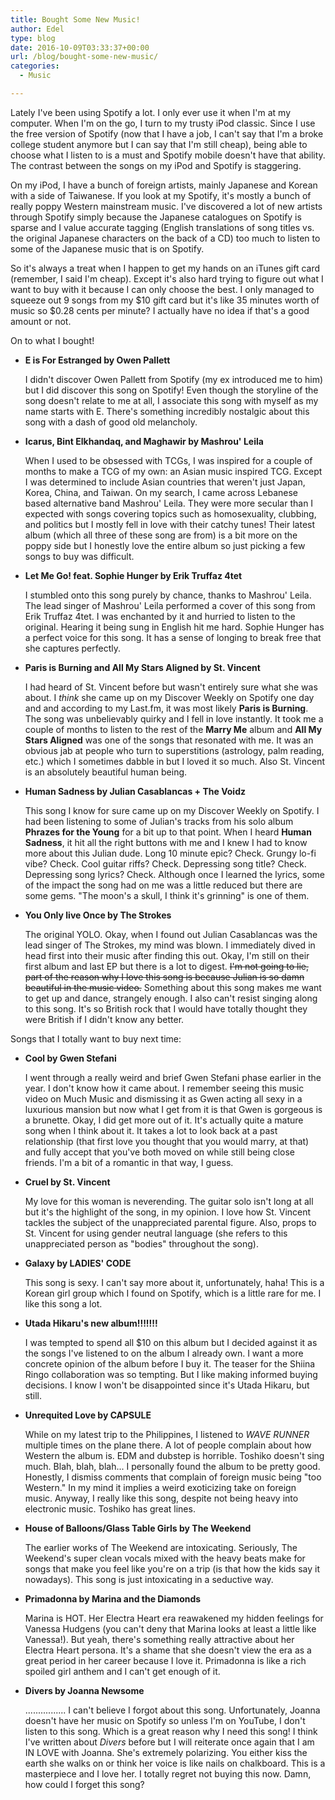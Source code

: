```yaml
---
title: Bought Some New Music!
author: Edel
type: blog
date: 2016-10-09T03:33:37+00:00
url: /blog/bought-some-new-music/
categories:
  - Music

---
```

Lately I've been using Spotify a lot. I only ever use it when I'm at my computer. When I'm on the go, I turn to my trusty iPod classic. Since I use the free version of Spotify (now that I have a job, I can't say that I'm a broke college student anymore but I can say that I'm still cheap), being able to choose what I listen to is a must and Spotify mobile doesn't have that ability. The contrast between the songs on my iPod and Spotify is staggering.

On my iPod, I have a bunch of foreign artists, mainly Japanese and Korean with a side of Taiwanese. If you look at my Spotify, it's mostly a bunch of really poppy Western mainstream music. I've discovered a lot of new artists through Spotify simply because the Japanese catalogues on Spotify is sparse and I value accurate tagging (English translations of song titles vs. the original Japanese characters on the back of a CD) too much to listen to some of the Japanese music that is on Spotify.

So it's always a treat when I happen to get my hands on an iTunes gift card (remember, I said I'm cheap). Except it's also hard trying to figure out what I want to buy with it because I can only choose the best. I only managed to squeeze out 9 songs from my $10 gift card but it's like 35 minutes worth of music so $0.28 cents per minute? I actually have no idea if that's a good amount or not.

On to what I bought!

  * **E is For Estranged by Owen Pallett**
  
    I didn't discover Owen Pallett from Spotify (my ex introduced me to him) but I did discover this song on Spotify! Even though the storyline of the song doesn't relate to me at all, I associate this song with myself as my name starts with E. There's something incredibly nostalgic about this song with a dash of good old melancholy.
  * **Icarus, Bint Elkhandaq, and Maghawir by Mashrou' Leila**
  
    When I used to be obsessed with TCGs, I was inspired for a couple of months to make a TCG of my own: an Asian music inspired TCG. Except I was determined to include Asian countries that weren't just Japan, Korea, China, and Taiwan. On my search, I came across Lebanese based alternative band Mashrou' Leila. They were more secular than I expected with songs covering topics such as homosexuality, clubbing, and politics but I mostly fell in love with their catchy tunes! Their latest album (which all three of these song are from) is a bit more on the poppy side but I honestly love the entire album so just picking a few songs to buy was difficult.
  * **Let Me Go! feat. Sophie Hunger by Erik Truffaz 4tet**
  
    I stumbled onto this song purely by chance, thanks to Mashrou' Leila. The lead singer of Mashrou' Leila performed a cover of this song from Erik Truffaz 4tet. I was enchanted by it and hurried to listen to the original. Hearing it being sung in English hit me hard. Sophie Hunger has a perfect voice for this song. It has a sense of longing to break free that she captures perfectly.
  * **Paris is Burning and All My Stars Aligned by St. Vincent**
  
    I had heard of St. Vincent before but wasn't entirely sure what she was about. I _think_ she came up on my Discover Weekly on Spotify one day and and according to my Last.fm, it was most likely **Paris is Burning**. The song was unbelievably quirky and I fell in love instantly. It took me a couple of months to listen to the rest of the **Marry Me** album and **All My Stars Aligned** was one of the songs that resonated with me. It was an obvious jab at people who turn to superstitions (astrology, palm reading, etc.) which I sometimes dabble in but I loved it so much. Also St. Vincent is an absolutely beautiful human being.
  * **Human Sadness by Julian Casablancas + The Voidz**
  
    This song I know for sure came up on my Discover Weekly on Spotify. I had been listening to some of Julian's tracks from his solo album **Phrazes for the Young** for a bit up to that point. When I heard **Human Sadness**, it hit all the right buttons with me and I knew I had to know more about this Julian dude. Long 10 minute epic? Check. Grungy lo-fi vibe? Check. Cool guitar riffs? Check. Depressing song title? Check. Depressing song lyrics? Check. Although once I learned the lyrics, some of the impact the song had on me was a little reduced but there are some gems. "The moon's a skull, I think it's grinning" is one of them.
  * **You Only live Once by The Strokes**
  
    The original YOLO. Okay, when I found out Julian Casablancas was the lead singer of The Strokes, my mind was blown. I immediately dived in head first into their music after finding this out. Okay, I'm still on their first album and last EP but there is a lot to digest. <del>I'm not going to lie, part of the reason why I love this song is because Julian is so damn beautiful in the music video.</del> Something about this song makes me want to get up and dance, strangely enough. I also can't resist singing along to this song. It's so British rock that I would have totally thought they were British if I didn't know any better.

Songs that I totally want to buy next time:

  * **Cool by Gwen Stefani**
  
    I went through a really weird and brief Gwen Stefani phase earlier in the year. I don't know how it came about. I remember seeing this music video on Much Music and dismissing it as Gwen acting all sexy in a luxurious mansion but now what I get from it is that Gwen is gorgeous is a brunette. Okay, I did get more out of it. It's actually quite a mature song when I think about it. It takes a lot to look back at a past relationship (that first love you thought that you would marry, at that) and fully accept that you've both moved on while still being close friends. I'm a bit of a romantic in that way, I guess.
  * **Cruel by St. Vincent**
  
    My love for this woman is neverending. The guitar solo isn't long at all but it's the highlight of the song, in my opinion. I love how St. Vincent tackles the subject of the unappreciated parental figure. Also, props to St. Vincent for using gender neutral language (she refers to this unappreciated person as "bodies" throughout the song).
  * **Galaxy by LADIES' CODE**
  
    This song is sexy. I can't say more about it, unfortunately, haha! This is a Korean girl group which I found on Spotify, which is a little rare for me. I like this song a lot.
  * **Utada Hikaru's new album!!!!!!!**
  
    I was tempted to spend all $10 on this album but I decided against it as the songs I've listened to on the album I already own. I want a more concrete opinion of the album before I buy it. The teaser for the Shiina Ringo collaboration was so tempting. But I like making informed buying decisions. I know I won't be disappointed since it's Utada Hikaru, but still.
  * **Unrequited Love by CAPSULE**
  
    While on my latest trip to the Philippines, I listened to _WAVE_ _RUNNER_ multiple times on the plane there. A lot of people complain about how Western the album is. EDM and dubstep is horrible. Toshiko doesn't sing much. Blah, blah, blah... I personally found the album to be pretty good. Honestly, I dismiss comments that complain of foreign music being "too Western." In my mind it implies a weird exoticizing take on foreign music. Anyway, I really like this song, despite not being heavy into electronic music. Toshiko has great lines.
  * **House of Balloons/Glass Table Girls by The Weekend**
  
    The earlier works of The Weekend are intoxicating. Seriously, The Weekend's super clean vocals mixed with the heavy beats make for songs that make you feel like you're on a trip (is that how the kids say it nowadays). This song is just intoxicating in a seductive way.
  * **Primadonna by Marina and the Diamonds**
  
    Marina is HOT. Her Electra Heart era reawakened my hidden feelings for Vanessa Hudgens (you can't deny that Marina looks at least a little like Vanessa!). But yeah, there's something really attractive about her Electra Heart persona. It's a shame that she doesn't view the era as a great period in her career because I love it. Primadonna is like a rich spoiled girl anthem and I can't get enough of it.
  * **Divers by Joanna Newsome**
  
    ................ I can't believe I forgot about this song. Unfortunately, Joanna doesn't have her music on Spotify so unless I'm on YouTube, I don't listen to this song. Which is a great reason why I need this song! I think I've written about _Divers_ before but I will reiterate once again that I am IN LOVE with Joanna. She's extremely polarizing. You either kiss the earth she walks on or think her voice is like nails on chalkboard. This is a masterpiece and I love her. I totally regret not buying this now. Damn, how could I forget this song?


